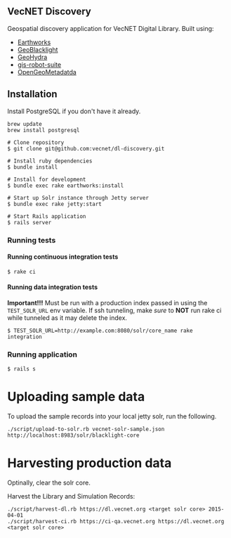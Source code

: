 
## VecNET Discovery

Geospatial discovery application for VecNET Digital Library. Built using:

* [Earthworks](https://github.com/sul-dlss/earthworks)
* [GeoBlacklight](https://github.com/geoblacklight)
* [GeoHydra](https://github.com/sul-dlss/geohydra)
* [gis-robot-suite](https://github.com/sul-dlss/gis-robot-suite)
* [OpenGeoMetadatda](https://github.com/opengeometadata)

## Installation

Install PostgreSQL if you don't have it already.
```
brew update
brew install postgresql
```

```
# Clone repository
$ git clone git@github.com:vecnet/dl-discovery.git

# Install ruby dependencies
$ bundle install

# Install for development
$ bundle exec rake earthworks:install

# Start up Solr instance through Jetty server
$ bundle exec rake jetty:start

# Start Rails application
$ rails server
```

### Running tests

#### Running continuous integration tests
```
$ rake ci
```

#### Running data integration tests
**Important!!!**
Must be run with a production index passed in using the `TEST_SOLR_URL` env variable. If ssh tunneling, make *sure* to **NOT** run rake ci while tunneled as it may delete the index.

```
$ TEST_SOLR_URL=http://example.com:8080/solr/core_name rake integration
```
### Running application
```
$ rails s
```

# Uploading sample data

To upload the sample records into your local jetty solr, run the following.

    ./script/upload-to-solr.rb vecnet-solr-sample.json http://localhost:8983/solr/blacklight-core

# Harvesting production data

Optinally, clear the solr core.


Harvest the Library and Simulation Records:

    ./script/harvest-dl.rb https://dl.vecnet.org <target solr core> 2015-04-01
    ./script/harvest-ci.rb https://ci-qa.vecnet.org https://dl.vecnet.org <target solr core>



